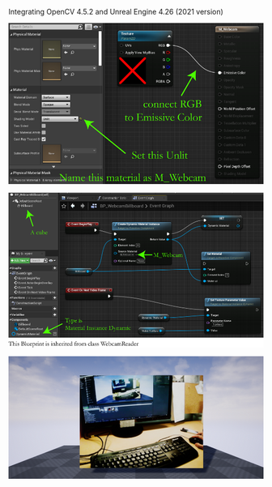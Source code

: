 Integrating OpenCV 4.5.2 and Unreal Engine 4.26 (2021 version)

![alt tag](https://github.com/azer89/unreal_opencv/raw/main/m_webcam.png)

![alt tag](https://github.com/azer89/unreal_opencv/raw/main/bp_webcam_billboard.png)

![alt tag](https://github.com/azer89/unreal_opencv/raw/main/result.png)
